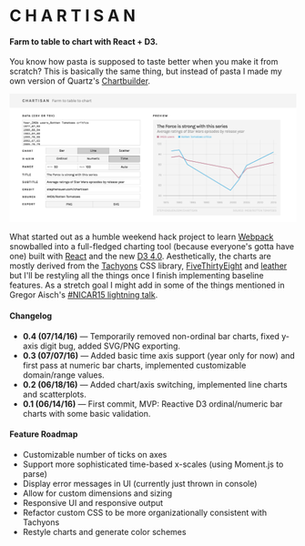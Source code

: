 # C H A R T I S A N
#### Farm to table to chart with React + D3.

You know how pasta is supposed to taste better when you make it from scratch? This is basically the same thing, but instead of pasta I made my own version of Quartz's [Chartbuilder](https://github.com/Quartz/Chartbuilder).

![Chartisan](screenshot.png)

What started out as a humble weekend hack project to learn [Webpack](https://github.com/webpack/webpack) snowballed into a full-fledged charting tool (because everyone's gotta have one) built with [React](https://github.com/facebook/react) and the new [D3 4.0](https://github.com/d3/d3). Aesthetically, the charts are mostly derived from the [Tachyons](https://github.com/tachyons-css/tachyons) CSS library, [FiveThirtyEight](https://fivethirtyeight.com) and [leather](https://github.com/wireservice/leather) but I'll be restyling all the things once I finish implementing baseline features. As a stretch goal I might add in some of the things mentioned in Gregor Aisch's [#NICAR15 lightning talk](http://vis4.net/blog/posts/seven-features-youll-wantin-your-next-charting-tool).

#### Changelog
* **0.4 (07/14/16)** — Temporarily removed non-ordinal bar charts, fixed y-axis digit bug, added SVG/PNG exporting.
* **0.3 (07/07/16)** — Added basic time axis support (year only for now) and first pass at numeric bar charts, implemented customizable domain/range values.
* **0.2 (06/18/16)** — Added chart/axis switching, implemented line charts and scatterplots.
* **0.1 (06/14/16)** — First commit, MVP: Reactive D3 ordinal/numeric bar charts with some basic validation.

#### Feature Roadmap
* Customizable number of ticks on axes
* Support more sophisticated time-based x-scales (using Moment.js to parse)
* Display error messages in UI (currently just thrown in console)
* Allow for custom dimensions and sizing
* Responsive UI and responsive output
* Refactor custom CSS to be more organizationally consistent with Tachyons
* Restyle charts and generate color schemes
